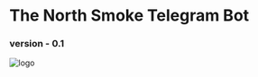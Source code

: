 # The North Smoke Telegram Bot
### version - 0.1

![logo](https://images2.imgbox.com/b7/e1/GsbpohmG_o.jpg)
